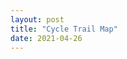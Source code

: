 ```yaml
---
layout: post
title: "Cycle Trail Map"
date: 2021-04-26
---
```


<script src="https://embed.github.com/view/geojson/AnumitaDayal/AnumitaDayal.github.io/main/_posts/GISDATA_BIKETRAILS_ARCLine_F.geojson"></script>
